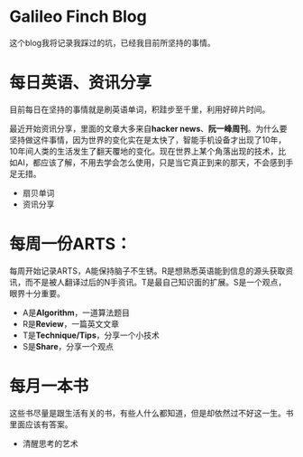 # Galileo Finch Blog

这个blog我将记录我踩过的坑，已经我目前所坚持的事情。

# 每日英语、资讯分享

目前每日在坚持的事情就是刷英语单词，积跬步至千里，利用好碎片时间。

最近开始资讯分享，里面的文章大多来自**hacker news**、**阮一峰周刊**。为什么要坚持做这件事情，因为世界的变化实在是太快了，智能手机设备才出现了10年，10年间人类的生活发生了翻天覆地的变化。现在世界上某个角落出现的技术，比如AI，都应该了解，不用去学会怎么使用，只是当它真正到来的那天，不会感到手足无措。

* 扇贝单词
* 资讯分享

# 每周一份ARTS：

每周开始记录ARTS，A能保持脑子不生锈。R是想熟悉英语能到信息的源头获取资讯，而不是被人翻译过后的N手资讯。T是最自己知识面的扩展。S是一个观点，眼界十分重要。

* A是**Algorithm**，一道算法题目
* R是**Review**，一篇英文文章
* T是**Technique/Tips**，分享一个小技术
* S是**Share**，分享一个观点

# 每月一本书

这些书尽量是跟生活有关的书，有些人什么都知道，但是却依然过不好这一生。书里面应该有答案。

* 清醒思考的艺术